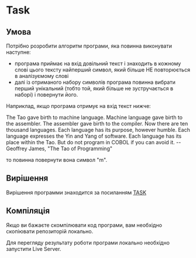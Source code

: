 # Task

## Умова

Потрібно розробити алгоритм програми, яка повинна виконувати наступне:
- програма приймає на вхід довільний текст і знаходить в кожному слові цього тексту найперший символ, який більше НЕ повторюється в аналізуємому слові
- далі із отриманого набору символів програма повинна вибрати перший унікальний (тобто той, який більше не зустручається в наборі) і повернути його.

Наприклад, якщо програма отримує на вхід текст нижче:

The Tao gave birth to machine language.  Machine language gave birth
to the assembler.
The assembler gave birth to the compiler.  Now there are ten thousand
languages.
Each language has its purpose, however humble.  Each language
expresses the Yin and Yang of software.  Each language has its place within
the Tao.
But do not program in COBOL if you can avoid it.
        -- Geoffrey James, "The Tao of Programming"

то повинна повернути вона символ "m".

## Вирішення 
Вирішення программи знаходится за посиланням [TASK](marinamelnik1105.github.io/task/)

## Компіляція

Якщо ви бажаєте скомпілювати код програми, вам необхідно скопіювати репозиторій локально.

 Для перегляду результату роботи програми локально необхідно запустити Live Server.